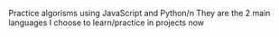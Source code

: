 Practice algorisms using JavaScript and Python/n
They are the 2 main languages I choose to learn/practice in projects now
